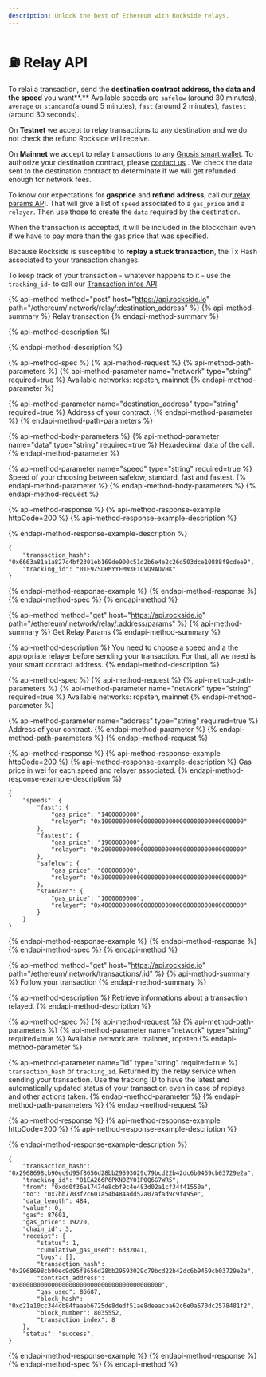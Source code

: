 ```yaml
---
description: Unlock the best of Ethereum with Rockside relays.
---
```


# ⛽️ Relay API

To relai a transaction, send the **destination contract address, the data and the speed** you want**.**  Available speeds are `safelow` \(around 30 minutes\), `average` or `standard`\(around 5 minutes\), `fast` \(around 2 minutes\), `fastest` \(around 30 seconds\). 

On **Testnet** we accept to relay transactions to any destination and we do not check the refund Rockside will receive. 

On **Mainnet** we accept to relay transactions to any [Gnosis smart wallet](https://docs.rockside.io/advanced/when-do-i-need-smart-wallet/gnosis). To authorize your destination contract, please [contact us](https://twitter.com/rockside_io) . We check the data sent to the destination contract to determinate if we will get refunded enough for network fees. 

To know our expectations for **gasprice** and **refund address**,  call  our[ relay params AP](https://docs.rockside.io/relay#get-relay-params)I. That will give a list of `speed` associated to a `gas_price` and a `relayer`. Then use those to create the `data` required by the destination. 

When the transaction is accepted, it will be included in the blockchain even if we have to pay more than the gas price that was specified.

Because Rockside is susceptible to **replay a stuck transaction**, the Tx Hash associated to your transaction changes.

To keep track of your transaction - whatever happens to it - use the `tracking_id`- to call our [Transaction infos API](https://docs.rockside.io/relay#follow-your-transaction).

{% api-method method="post" host="https://api.rockside.io" path="/ethereum/:network/relay/:destination\_address" %}
{% api-method-summary %}
Relay transaction
{% endapi-method-summary %}

{% api-method-description %}

{% endapi-method-description %}

{% api-method-spec %}
{% api-method-request %}
{% api-method-path-parameters %}
{% api-method-parameter name="network" type="string" required=true %}
Available networks: ropsten, mainnet
{% endapi-method-parameter %}

{% api-method-parameter name="destination\_address" type="string" required=true %}
Address of your contract.
{% endapi-method-parameter %}
{% endapi-method-path-parameters %}

{% api-method-body-parameters %}
{% api-method-parameter name="data" type="string" required=true %}
Hexadecimal data of the call.
{% endapi-method-parameter %}

{% api-method-parameter name="speed" type="string" required=true %}
Speed of your choosing between safelow, standard, fast and fastest.
{% endapi-method-parameter %}
{% endapi-method-body-parameters %}
{% endapi-method-request %}

{% api-method-response %}
{% api-method-response-example httpCode=200 %}
{% api-method-response-example-description %}

{% endapi-method-response-example-description %}

```
{
    "transaction_hash": "0x6663a81a1a827c4bf2301eb169de900c51d2b6e4e2c26d503dce10888f8cdee9",
    "tracking_id": "01E9ZSDHMYYFMW3E1CVQ9ADVHK"
}
```
{% endapi-method-response-example %}
{% endapi-method-response %}
{% endapi-method-spec %}
{% endapi-method %}

{% api-method method="get" host="https://api.rockside.io" path="/ethereum/:network/relay/:address/params" %}
{% api-method-summary %}
Get Relay Params
{% endapi-method-summary %}

{% api-method-description %}
You need to choose a speed and a the appropriate relayer before sending your transaction. For that, all we need is your smart contract address.
{% endapi-method-description %}

{% api-method-spec %}
{% api-method-request %}
{% api-method-path-parameters %}
{% api-method-parameter name="network" type="string" required=true %}
Available networks: ropsten, mainnet
{% endapi-method-parameter %}

{% api-method-parameter name="address" type="string" required=true %}
Address of your contract.
{% endapi-method-parameter %}
{% endapi-method-path-parameters %}
{% endapi-method-request %}

{% api-method-response %}
{% api-method-response-example httpCode=200 %}
{% api-method-response-example-description %}
Gas price in wei for each speed and relayer associated.
{% endapi-method-response-example-description %}

```
{
    "speeds": {
        "fast": {
            "gas_price": "1400000000",
            "relayer": "0x1000000000000000000000000000000000000000"
        },
        "fastest": {
            "gas_price": "1900000000",
            "relayer": "0x2000000000000000000000000000000000000000"
        },
        "safelow": {
            "gas_price": "600000000",
            "relayer": "0x3000000000000000000000000000000000000000"
        },
        "standard": {
            "gas_price": "1000000000",
            "relayer": "0x4000000000000000000000000000000000000000"
        }
    }
}
```
{% endapi-method-response-example %}
{% endapi-method-response %}
{% endapi-method-spec %}
{% endapi-method %}

{% api-method method="get" host="https://api.rockside.io" path="/ethereum/:network/transactions/:id" %}
{% api-method-summary %}
Follow your transaction
{% endapi-method-summary %}

{% api-method-description %}
Retrieve informations about a transaction relayed.
{% endapi-method-description %}

{% api-method-spec %}
{% api-method-request %}
{% api-method-path-parameters %}
{% api-method-parameter name="network" type="string" required=true %}
Available network are: mainnet, ropsten
{% endapi-method-parameter %}

{% api-method-parameter name="id" type="string" required=true %}
`transaction_hash` or `tracking_id`. Returned by the relay service when sending your transaction. Use the tracking ID to have the latest and automatically updated status of your transaction even in case of replays and other actions taken.
{% endapi-method-parameter %}
{% endapi-method-path-parameters %}
{% endapi-method-request %}

{% api-method-response %}
{% api-method-response-example httpCode=200 %}
{% api-method-response-example-description %}

{% endapi-method-response-example-description %}

```
{
    "transaction_hash": "0x2968698cb90ec9d95f8656d28bb29593029c79bcd22b42dc6b9469cb03729e2a",
    "tracking_id": "01EA266P6PKN0ZY01P0Q6G7WR5",
    "from": "0xdd0f36e17474e8cbf9c4e483d02a1cf34f41550a",
    "to": "0x7bb7703f2c601a54b484add52a07afad9c9f495e",
    "data_length": 484,
    "value": 0,
    "gas": 87601,
    "gas_price": 19270,
    "chain_id": 3,
    "receipt": {
        "status": 1,
        "cumulative_gas_used": 6332041,
        "logs": [],
        "transaction_hash": "0x2968698cb90ec9d95f8656d28bb29593029c79bcd22b42dc6b9469cb03729e2a",
        "contract_address": "0x0000000000000000000000000000000000000000",
        "gas_used": 86687,
        "block_hash": "0xd21a10cc344cb84faaab6725de8dedf51ae8deaacba62c6e0a570dc2578481f2",
        "block_number": 8035552,
        "transaction_index": 8
    },
    "status": "success",
}
```
{% endapi-method-response-example %}
{% endapi-method-response %}
{% endapi-method-spec %}
{% endapi-method %}

